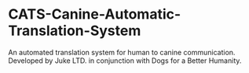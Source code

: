 # CATS-Canine-Automatic-Translation-System
An automated translation system for human to canine communication. Developed by Juke LTD. in conjunction with Dogs for a Better Humanity.
